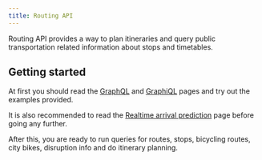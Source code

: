 ```yaml
---
title: Routing API
---
```

Routing API provides a way to plan itineraries and query public transportation related
information about stops and timetables.

## Getting started

At first you should read the [GraphQL](./0-graphql/) and [GraphiQL](./1-graphiql/) pages and try out the examples provided.

It is also recommended to read the [Realtime arrival prediction](./2-realtime-arrival-prediction/) page before going any further.

After this, you are ready to run queries for routes, stops, bicycling routes, city bikes, disruption info and do itinerary planning.
